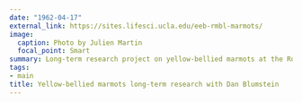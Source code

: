 ```yaml
---
date: "1962-04-17"
external_link: https://sites.lifesci.ucla.edu/eeb-rmbl-marmots/
image:
  caption: Photo by Julien Martin
  focal_point: Smart
summary: Long-term research project on yellow-bellied marmots at the Rocky Mountain Biological Laboratory.
tags:
- main
title: Yellow-bellied marmots long-term research with Dan Blumstein
---
```

